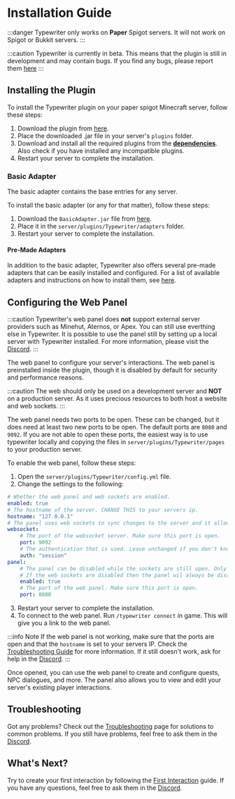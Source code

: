 # Installation Guide

:::danger
Typewriter only works on **Paper** Spigot servers. It will not work on Spigot or Bukkit servers.
:::

:::caution
Typewriter is currently in beta. This means that the plugin is still in development and may contain bugs. If you find
any bugs, please report them [here](https://discord.gg/p7WH9VvdMQ)
:::

## Installing the Plugin

To install the Typewriter plugin on your paper spigot Minecraft server, follow these steps:

1. Download the plugin from [here](https://github.com/gabber235/TypeWriter/releases).
2. Place the downloaded .jar file in your server's `plugins` folder.
3. Download and install all the required plugins from the **[dependencies](dependencies)**. Also check if you have installed any incompatible plugins.
4. Restart your server to complete the installation.

### Basic Adapter

The basic adapter contains the base entries for any server.

To install the basic adapter (or any for that matter), follow these steps:

1. Download the `BasicAdapter.jar` file from [here](https://github.com/gabber235/TypeWriter/releases).
2. Place it in the `server/plugins/Typewriter/adapters` folder.
3. Restart your server to complete the installation.

#### Pre-Made Adapters

In addition to the basic adapter, Typewriter also offers several pre-made adapters that can be easily installed and
configured. For a list of available adapters and instructions on how to install them, see [here](adapters).

## Configuring the Web Panel
:::caution
Typewriter's web panel does **not** support external server providers such as Minehut, Aternos, or Apex. You can still use everthing else in Typewriter. It is possible to use the panel still by setting up a local server with Typewriter installed. For more information, please visit the [Discord](https://discord.gg/p7WH9VvdMQ).
:::

The web panel to configure your server's interactions. The web panel is preinstalled inside the plugin, though it is
disabled by default for security and performance reasons.

:::caution
The web should only be used on a development server and **NOT** on a production server.
As it uses precious resources to both host a website and web sockets.
:::

The web panel needs two ports to be open. These can be changed, but it does need at least two new ports to be open. The
default ports are `8080` and `9092`. If you are not able to open these ports, the easiest way is to use typewriter
locally and copying the files in `server/plugins/Typewriter/pages` to your production server.

To enable the web panel, follow these steps:

1. Open the `server/plugins/Typewriter/config.yml` file.
2. Change the settings to the following:

```yaml title="server/plugins/Typewriter/config.yml"
# Whether the web panel and web sockets are enabled.
enabled: true
# The hostname of the server. CHANGE THIS to your servers ip.
hostname: "127.0.0.1"
# The panel uses web sockets to sync changes to the server and it allows you to work with multiple people at the same time.
websocket:
    # The port of the websocket server. Make sure this port is open.
    port: 9092
    # The authentication that is used. Leave unchanged if you don't know what you are doing.
    auth: "session"
panel:
    # The panel can be disabled while the sockets are still open. Only disable this if you know what you are doing.
    # If the web sockets are disabled then the panel wil always be disabled.
    enabled: true
    # The port of the web panel. Make sure this port is open.
    port: 8080
```

3. Restart your server to complete the installation.
4. To connect to the web panel. Run `/typewriter connect` in game. This will give you a link to the web panel.

:::info Note
If the web panel is not working, make sure that the ports are open and that the `hostname` is set to your servers IP.
Check the [Troubleshooting Guide](troubleshooting) for more information.
If it still doesn't work, ask for help in the [Discord](https://discord.gg/HtbKyuDDBw).
:::

Once opened, you can use the web panel to create and configure quests, NPC dialogues, and more. The panel also allows
you to view and edit your server's existing player interactions.

## Troubleshooting

Got any problems? Check out the [Troubleshooting](troubleshooting) page for solutions to common problems.
If you still have problems, feel free to ask them in the [Discord](https://discord.gg/HtbKyuDDBw).

## What's Next?

Try to create your first interaction by following the [First Interaction](03-first-interaction.mdx) guide. If you have any
questions, feel free to ask them in the [Discord](https://discord.gg/HtbKyuDDBw).
